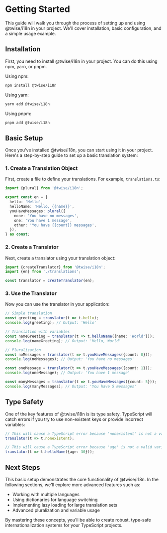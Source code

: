 # Getting Started

This guide will walk you through the process of setting up and using @twise/i18n in your project. We'll cover installation, basic configuration, and a simple usage example.

## Installation

First, you need to install @twise/i18n in your project. You can do this using npm, yarn, or pnpm.

Using npm:

```bash
npm install @twise/i18n
```

Using yarn:

```bash
yarn add @twise/i18n
```

Using pnpm:

```bash
pnpm add @twise/i18n
```

## Basic Setup

Once you've installed @twise/i18n, you can start using it in your project. Here's a step-by-step guide to set up a basic translation system:

### 1. Create a Translation Object

First, create a file to define your translations. For example, `translations.ts`:

```typescript
import {plural} from '@twise/i18n';

export const en = {
  hello: 'Hello',
  helloName: 'Hello, {{name}}',
  youHaveMessages: plural({
    none: 'You have no messages',
    one: 'You have 1 message',
    other: 'You have {{count}} messages',
  }),
} as const;
```

### 2. Create a Translator

Next, create a translator using your translation object:

```typescript
import {createTranslator} from '@twise/i18n';
import {en} from './translations';

const translator = createTranslator(en);
```

### 3. Use the Translator

Now you can use the translator in your application:

```typescript
// Simple translation
const greeting = translator(t => t.hello);
console.log(greeting); // Output: 'Hello'

// Translation with variables
const nameGreeting = translator(t => t.helloName({name: 'World'}));
console.log(nameGreeting); // Output: 'Hello, World'

// Pluralization
const noMessages = translator(t => t.youHaveMessages({count: 0}));
console.log(noMessages); // Output: 'You have no messages'

const oneMessage = translator(t => t.youHaveMessages({count: 1}));
console.log(oneMessage); // Output: 'You have 1 message'

const manyMessages = translator(t => t.youHaveMessages({count: 5}));
console.log(manyMessages); // Output: 'You have 5 messages'
```

## Type Safety

One of the key features of @twise/i18n is its type safety. TypeScript will catch errors if you try to use non-existent keys or provide incorrect variables:

```typescript
// This will cause a TypeScript error because 'nonexistent' is not a valid key
translator(t => t.nonexistent);

// This will cause a TypeScript error because 'age' is not a valid variable for helloName
translator(t => t.helloName({age: 30}));
```

## Next Steps

This basic setup demonstrates the core functionality of @twise/i18n. In the following sections, we'll explore more advanced features such as:

- Working with multiple languages
- Using dictionaries for language switching
- Implementing lazy loading for large translation sets
- Advanced pluralization and variable usage

By mastering these concepts, you'll be able to create robust, type-safe internationalization systems for your TypeScript projects.
